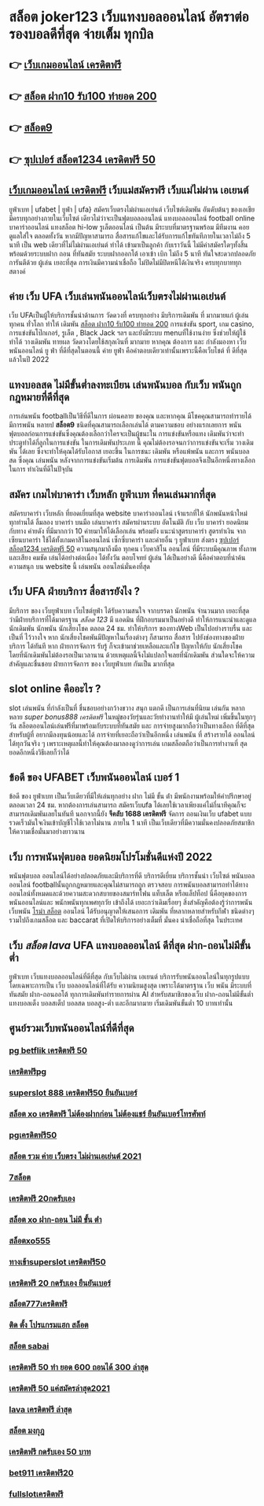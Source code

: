 # สล็อต joker123 เว็บแทงบอลออนไลน์  อัตราต่อรองบอลดีที่สุด  จ่ายเต็ม ทุกบิล

## 👉 [เว็บเกมออนไลน์ เครดิตฟรี](https://member.mabet.net/?action=login)
## 👉 [สล็อต ฝาก10 รับ100 ทำยอด 200](https://mabet.net/)
## 👉 [สล็อต9](https://mabet.net/register/)
## 👉 [ซุปเปอร์ สล็อต1234 เครดิตฟรี 50](https://mabet.net/credit-free-new/)

##  [เว็บเกมออนไลน์ เครดิตฟรี](https://mabet.net/) เว็บแม่สมัครฟรี  เว็บแม่ไม่ผ่าน เอเยนต์

ยูฟ่าเบท | ufabet | ยูฟ่า | ufa} สมัครเว็บตรงไม่ผ่านเอเย่นต์    เว็บไซต์เดิมพัน  อันดับต้นๆ  ของเอเชีย มีครบทุกอย่างภายในเว็บไซต์ เดียวไม่ว่าจะเป็นฟุตบอลออนไลน์ แทงบอลออนไลน์ football online บาคาร่าออนไลน์    แทงสล็อต  hi-low   รูเล็ตออนไลน์   เป็นต้น มีระบบที่มาตรฐานพร้อม มีทีมงาน คอยดูแลใส่ใจ ตลอดทั้งวัน  หากมีปัญหาสามารถ  สื่อสารแก้ไขและได้รับการแก้ไขทันทีภายในเวลาไม่ถึง 5 นาที เป็น web เดียวที่ไม่ไม่ผ่านเอเย่นต์   ทำได้ เข้ามาเป็นลูกค้า กับเราวันนี้ ไม่มีค่าสมัครใดๆทั้งสิ้น พร้อมด้วยระบบฝาก  ถอน ที่ทันสมัย ระบบฝากออกโต้  เอาเข้า  เบิก ไม่ถึง 5 นาที ทันใจสะดวกปลอดภัย การันตีด้วย ผู้เล่น  เยอะที่สุด การเงินมีความน่าเชื่อถือ ไม่ปิดไม่มีปิดหนีได้เงินจริง ครบทุกบาททุกสตางค์


## ค่าย เว็บ UFA เว็บเล่นพนันออนไลน์เว็บตรงไม่ผ่านเอเย่นต์  

เว็บ UFAเป็นผู้ให้บริการชั้นนำด้านการ วัดดวงที่ ครบทุกอย่าง มีบริการเดิมพัน ที่ มากมายแก่ ผู้เล่น ทุกคน ทั่วโลก  ทำให้ เดิมพัน [สล็อต ฝาก10 รับ100 ทำยอด 200](https://mabet.net/register/) การแข่งขัน sport, เกม casino, การแข่งขันโป๊กเกอร์, รูเล็ต ,  Black Jack ฯลฯ และยังมีระบบ  menuที่ใช้งานง่าย ซึ่งช่วยให้ผู้ใช้  ทำได้ วางเดิมพัน ทายผล วัดดวงโดยใช้สกุลเงินที่ มากมาย  หากคุณ ต้องการ  และ กำลังมองหา   เว็บพนันออนไลน์ ยู ฟ่า ที่ดีที่สุดในตอนนี้ ค่าย  ยูฟ่า คือคำตอบเดียวเท่านั้นเพราะนี้คือเว็บไชต์ ที่ ดีที่สุด แล้วในปี 2022


##  แทงบอลสด ไม่มีขั้นต่ำลงทะเบียน  เล่นพนันบอล กับเว็บ พนันถูกกฎหมายที่ดีที่สุด

 การเล่นพนัน footballเป็นวิธีที่ดีในการ ผ่อนคลาย ของคุณ และหากคุณ มีโชคคุณสามารถทำรายได้  มีการพนัน หลายป **สล็อต9** ชนิดที่คุณสามารถเลือกเล่นได้ ตามความชอบ อย่างแรกเลยการ พนันฟุตบอลก่อนการแข่งขันซึ่งคุณต้องเลือกว่าใครจะเป็นผู้ชนะใน การแข่งขันหรือแทง เดิมพันว่าจะทำ ประตูทำได้กี่ลูกในการแข่งขัน ในการเดิมพันประเภท นี้ คุณไม่ต้องรอจนกว่าการแข่งขันจะเริ่ม  วางเดิมพัน ได้เลย ซึ่งจะทำให้คุณได้รับโอกาส เยอะขึ้น ในการชนะ เดิมพัน หรือแพ้พนัน  และการ พนันบอลสด  ซึ่งคุณ เล่นพนัน หลังจากการแข่งขันเริ่มต้น การเดิมพัน  การแข่งขันฟุตบอลจึงเป็นอีกหนึ่งทางเลือกในการ ทำเงินที่ดีในปัจุบัน

## สมัคร เกมไพ่บาคาร่า  เว็บหลัก  ยูฟ่าเบท ที่คนเล่นมากที่สุด

สมัครบาคาร่า เว็บหลัก  ที่ยอดเยี่ยมที่สุด   website  บาคาร่าออนไลน์ เจ้าแรกที่ให้  นักพนันหน้าใหม่  ทุกท่านได้ ลิ้มลอง บาคาร่า บนมือ เล่นบาคาร่า สมัครผ่านระบบ อัตโนมัติ กับ เว็บ บาคาร่า ยอดนิยม กับทาง ค่ายดัง ที่มีมากกว่า 10 ค่ายมาให้ได้เลือกเล่น พร้อมยัง แนะนำสูตรบาคาร่า  สูตรทำเงิน  จากเซียนบาคาร่า ใช้ได้ทั้งเกมคาสิโนออนไลน์ เซ็กซี่บาคาร่า และค่ายอื่น ๆ ยูฟ่าเบท ส่งตรง [ซุปเปอร์ สล็อต1234 เครดิตฟรี 50](https://mabet.net/)  ความสนุกมาถึงมือ ทุกคน  เว็บคาสิโน ออนไลน์ ที่มีระบบมีคุณภาพ ทั้งภาพและเสียง คมชัด เล่นได้อย่างต่อเนื่อง  ได้ทั้งวัน  ตอบโจทย์  ผู้เล่น ได้เป็นอย่างดี นี่คือคำตอบที่น่าค้นความสนุก บน  website นี้  เล่นพนัน ออนไลน์มั่นคงที่สุด

## เว็บ UFA ฝ่ายบริการ  สื่อสารยังไง ?

มีบริการ ของ เว็บยูฟ่าเบท เว็บไซต์ยูฟ่า  ได้รับความสนใจ จากบรรดา นักพนัน  จำนวนมาก เยอะที่สุด  ว่ามีฝ่ายบริการที่ได้มาตรฐาน  *สล็อต 123* มี แอดมิน ที่ฝึกอบรมมาเป็นอย่างดี ทำให้การแนะนำและดูแลนักเดิมพัน นักพนัน นักเสี่ยงโชค  ตลอด 24 ชม.  ทำให้บริการ ของทางWeb เป็นไปอย่างราบรื่น และเป็นที่ ไว้วางใจ  หาก  นักเสี่ยงโชคพันมีปัญหาในเรื่องต่างๆ ก็สามารถ  สื่อสาร ไปยังช่องทางของฝ่ายบริการ  ได้ทันที  หาก ฝ่ายการจัดการ รับรู้  ก็จะเข้ามาช่วยเหลือและแก้ไข ปัญหาให้กับ นักเสี่ยงโชค โดยที่นักเดิมพันไม่ต้องรอเป็นเวลานาน ด้วยเหตุผลนี้จึงไม่แปลกใจเลยที่นักเดิมพัน ส่วนใดจะให้ความสำคัญและชื่นชอบ ฝ่ายการจัดการ ของ เว็บยูฟ่าเบท  กันเป็น  มากที่สุด


##  slot online  คืออะไร ?

 slot   เล่นพนัน ที่กำลังเป็นที่ ชื่นชอบอย่างกว้างขวาง สนุก   แตกดี  เป็นการเล่นที่นิยม เล่นกัน หลากหลาย *super bonus888 เครดิตฟรี* ในหมู่ของวัยรุ่นและวัยทำงานทำให้มี ผู้เล่นใหม่ เพิ่มขึ้นในทุกๆวัน  สล็อตออนไลน์เล่นฟรีที่มาพร้อมกับระบบที่ทันสมัย และ การจ่ายสูงมากถือว่าเป็นทางเลือก ที่ดีที่สุดสำหรับผู้ที่ อยากมีลงทุนน้อยและได้ การจ่ายที่เยอะถือว่าเป็นอีกหนึ่ง เล่นพนัน ที่ สร้างรายได้ ออนไลน์ ได้ทุกวันจริง ๆ เพราะเหตุผลนี้ทำให้คุณต้องมาลองดูว่าการเล่น เกมสล็อตถือว่าเป็นการทำงานที่ สุดยอดอีกหนึ่งวิธีเลยก็ว่าได้


## ข้อดี ของ UFABET เว็บพนันออนไลน์  เบอร์ 1

ข้อดี ของ ยูฟ่าเบท เป็นเว็บเดียวที่มีให้เล่นทุกอย่าง  ฝาก ไม่มี ขั้น ต่ํา  มีพนักงานพร้อมให้คำปรึกษาอยู่ตลอดเวลา 24 ชม. หากต้องการเล่นสามารถ  สมัครเว็บufa ได้เลยใช้เวลาเพียงแค่ไม่กี่นาทีคุณก็จะสามารถเดิมพันเลยในทันที นอกจากนี้ยัง **จีคลับ 1688 เครดิตฟรี** จัดการ  ถอนเงินเว็บ ufabet  แบบรวดเร็วมันใจเงินเข้าบัญชีไวใช้เวลาไม่นาน ภายใน 1 นาที เป็นเว็บเดียวที่มีความมั่นคงปลอดภัยสมาชิกให้ความเชื่อมั่นมาอย่างยาวนาน


## เว็บ  การพนันฟุตบอล  ยอดนิยมโปรโมชั่นดีแห่งปี 2022

 พนันฟุตบอล ออนไลน์ได้อย่างปลอดภัยและมีบริการที่ดี บริการดีเยี่ยม บริการชั้นนำ เว็บไซต์ พนันบอลออนไลน์  footballนั้นถูกกฎหมายและคุณไม่สามารถถูก ตรวจสอบ การพนันบอลสามารถทำได้ทางออนไลน์ทั้งหมดและด้วยความสะดวกสบายของสมาร์ทโฟน แท็บเล็ต หรือแล็ปท็อป นี่คือยุคของการพนันออนไลน์และ พนักพนันทุกเพศทุกวัย เข้าถึงได้ เยอะกว่าเดิมเรื่อยๆ สิ่งสำคัญคือต้องรู้ว่าการพนัน เว็บพนัน [โรม่า สล็อต](https://mabet.net/credit-free-100/) ออนไลน์ ได้รับอนุญาตให้เสนอการ เดิมพัน ที่หลากหลายสำหรับกีฬา ชนิดต่างๆ รวมไปถึงเกมสล็อต  และ baccarat ที่เปิดให้บริการอย่างเต็มที่ มั่นคง น่าเชื่อถือที่สุด ในประเทศ 

## เว็บ *สล็อต lava* UFA แทงบอลออนไลน์  ดีที่สุด ฝาก-ถอนไม่มีขั้นต่ำ

ยูฟ่าเบท เว็บแทงบอลออนไลน์ที่ดีที่สุด กับเว็บไม่ผ่าน เอเยนต์ บริการรับพนันออนไลน์ในทุกรูปแบบ โดยเฉพาะการเป็น เว็บ บอลออนไลน์ที่ได้รับ ความนิยมสูงสุด เพราะได้มาตรฐาน เว็บ พนัน มีระบบที่ทันสมัย ฝาก-ถอนออโต้  ทุกการเดิมพันทำรายการผ่าน AI สำหรับสมาชิกของเว็บ ฝาก-ถอนไม่มีขั้นต่ำ แทงบอลเต็ง บอลสเต็ป บอลสด บอลสูง-ต่ำ และอีกมากมาย เริ่มเดิมพันขั้นต่ำ 10 บาทเท่านั้น


## ศูนย์รวมเว็บพนันออนไลน์ที่ดีที่สุด

### [pg betflik เครดิตฟรี 50](https://atom.io/themes/MABET.net%20แจกโบนัส%20ทดลอง%20เล่น%20สล็อต%20ฟรี%202021%20joker%20008%20สล็อต%20สล็อตแตกหนัก%2020รับ100)
### [เครดิตฟรีpg](https://atom.io/themes/MABET.net%20แจกโบนัส%20สล็อตxo168%20008%20สล็อต%20สล็อตแตกหนัก%2020รับ100)
### [superslot 888 เครดิตฟรี50 ยืนยันเบอร์](https://atom.io/themes/MABET.net%20แจกโบนัส%20สล็อต%20เครดิตฟรี%20ไม่ต้องแชร์%20008%20สล็อต%20สล็อตแตกหนัก%2020รับ100)
### [สล็อต xo เครดิตฟรี ไม่ต้องฝากก่อน ไม่ต้องแชร์ ยืนยันเบอร์โทรศัพท์](https://atom.io/themes/MABET.net%20แจกโบนัส%20678%20สล็อต%20008%20สล็อต%20สล็อตแตกหนัก%2020รับ100)
### [pgเครดิตฟรี50](https://atom.io/themes/MABET.net%20แจกโบนัส%20เครดิตฟรี%20200%20ไม่ต้องฝาก%20ไม่ต้องแชร์%20แค่สมัคร%20008%20สล็อต%20สล็อตแตกหนัก%2020รับ100)
### [สล็อต รวม ค่าย เว็บตรง ไม่ผ่านเอเย่นต์ 2021](https://atom.io/themes/MABET.net%20แจกโบนัส%20ทดสอบ%20สล็อต%20008%20สล็อต%20สล็อตแตกหนัก%2020รับ100)
### [7สล็อต](https://atom.io/themes/MABET.net%20แจกโบนัส%20joker%20สล็อต%208888%20008%20สล็อต%20สล็อตแตกหนัก%2020รับ100)
### [เครดิตฟรี 20กดรับเอง](https://atom.io/themes/MABET.net%20แจกโบนัส%20สมัคร%20ufabet%20วอเลท%20รับเครดิตฟรี%20008%20สล็อต%20สล็อตแตกหนัก%2020รับ100)
### [สล็อต xo ฝาก-ถอน ไม่มี ขั้น ต่ํา](https://atom.io/themes/MABET.net%20แจกโบนัส%20สล็อต10รับ100%20008%20สล็อต%20สล็อตแตกหนัก%2020รับ100)
### [สล็อตxo555](https://atom.io/themes/MABET.net%20แจกโบนัส%20สล็อต1688เครดิตฟรี50%20008%20สล็อต%20สล็อตแตกหนัก%2020รับ100)
### [ทางเข้าsuperslot เครดิตฟรี50](https://atom.io/themes/MABET.net%20แจกโบนัส%20สมัคร%20ufabet%20เครดิตฟรี%20ล่าสุด%20008%20สล็อต%20สล็อตแตกหนัก%2020รับ100)
### [เครดิตฟรี 20 กดรับเอง ยืนยันเบอร์](https://atom.io/themes/MABET.net%20แจกโบนัส%20สล็อต289%20008%20สล็อต%20สล็อตแตกหนัก%2020รับ100)
### [สล็อต777เครดิตฟรี](https://atom.io/themes/MABET.net%20แจกโบนัส%20สล็อตspx%20008%20สล็อต%20สล็อตแตกหนัก%2020รับ100)
### [ติด ตั้ง โปรแกรมแฮก สล็อต](https://atom.io/themes/MABET.net%20แจกโบนัส%20วิธี%20สมัคร%20ufabet%20วอเลท%20008%20สล็อต%20สล็อตแตกหนัก%2020รับ100)
### [สล็อต sabai](https://atom.io/themes/MABET.net%20แจกโบนัส%20get77สล็อต%20008%20สล็อต%20สล็อตแตกหนัก%2020รับ100)
### [เครดิตฟรี 50 ทำ ยอด 600 ถอนได้ 300 ล่าสุด](https://atom.io/themes/MABET.net%20แจกโบนัส%20superslot%20เครดิตฟรี50ไม่ต้องแชร์ล่าสุด%20008%20สล็อต%20สล็อตแตกหนัก%2020รับ100)
### [เครดิตฟรี 50 แค่สมัครล่าสุด2021](https://atom.io/themes/MABET.net%20แจกโบนัส%20สล็อต%20g2g%20008%20สล็อต%20สล็อตแตกหนัก%2020รับ100)
### [lava เครดิตฟรี ล่าสุด](https://atom.io/themes/MABET.net%20แจกโบนัส%20โรม่า%20สล็อต%20แตก%20008%20สล็อต%20สล็อตแตกหนัก%2020รับ100)
### [สล็อต มงกุฎ](https://atom.io/themes/MABET.net%20แจกโบนัส%20sagame88%20เครดิตฟรี58%20008%20สล็อต%20สล็อตแตกหนัก%2020รับ100)
### [เครดิตฟรี กดรับเอง 50 บาท](https://atom.io/themes/MABET.net%20แจกโบนัส%20เครดิตฟรี%20ไม่มี%20เงื่อนไข%202022%20ล่าสุด%20008%20สล็อต%20สล็อตแตกหนัก%2020รับ100)
### [bet911 เครดิตฟรี20](https://atom.io/themes/MABET.net%20แจกโบนัส%20วิธี%20สมัคร%20ufabet%20ฟรีเครดิต%20008%20สล็อต%20สล็อตแตกหนัก%2020รับ100)
### [fullslotเครดิตฟรี](https://atom.io/themes/MABET.net%20แจกโบนัส%20lava%20เครดิตฟรี%20100%20ล่าสุด%20008%20สล็อต%20สล็อตแตกหนัก%2020รับ100)
